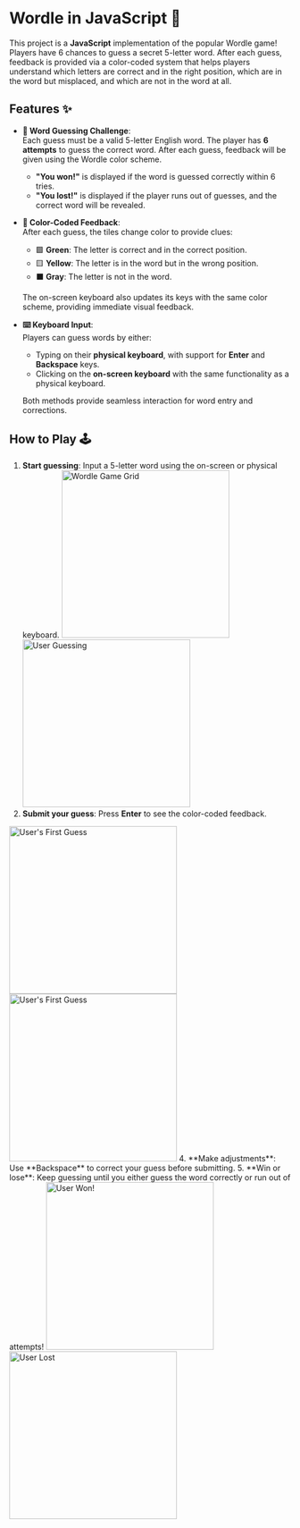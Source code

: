 # Wordle in JavaScript 🚀

This project is a **JavaScript** implementation of the popular Wordle game! Players have 6 chances to guess a secret 5-letter word. After each guess, feedback is provided via a color-coded system that helps players understand which letters are correct and in the right position, which are in the word but misplaced, and which are not in the word at all.

## Features ✨

- **🎯 Word Guessing Challenge**:  
  Each guess must be a valid 5-letter English word. The player has **6 attempts** to guess the correct word. After each guess, feedback will be given using the Wordle color scheme.  
  - **"You won!"** is displayed if the word is guessed correctly within 6 tries.  
  - **"You lost!"** is displayed if the player runs out of guesses, and the correct word will be revealed.

- **🎨 Color-Coded Feedback**:  
  After each guess, the tiles change color to provide clues:
  - 🟩 **Green**: The letter is correct and in the correct position.
  - 🟨 **Yellow**: The letter is in the word but in the wrong position.
  - ⬛ **Gray**: The letter is not in the word.
    
  The on-screen keyboard also updates its keys with the same color scheme, providing immediate visual feedback.

- **⌨️ Keyboard Input**:  
  Players can guess words by either:
  - Typing on their **physical keyboard**, with support for **Enter** and **Backspace** keys.
  - Clicking on the **on-screen keyboard** with the same functionality as a physical keyboard.
  
  Both methods provide seamless interaction for word entry and corrections.

## How to Play 🕹️

1. **Start guessing**: Input a 5-letter word using the on-screen or physical keyboard.
   <img src="images/blank.png" alt="Wordle Game Grid" width="300">
   <img src="images/typing_words.png" alt="User Guessing" width="300">
3. **Submit your guess**: Press **Enter** to see the color-coded feedback.
  <img src="images/one_guess.png" alt="User's First Guess" width="300">
  <img src="images/second_guess.png" alt="User's First Guess" width="300">
4. **Make adjustments**: Use **Backspace** to correct your guess before submitting.
5. **Win or lose**: Keep guessing until you either guess the word correctly or run out of attempts!
  <img src="images/win.png" alt="User Won!" width="300">
  <img src="images/lost.png" alt="User Lost" width="300">
